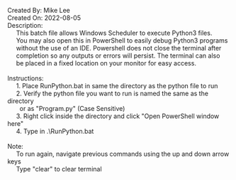 Created By: Mike Lee<br />
Created On: 2022-08-05<br />
Description:<br />
&nbsp;&nbsp;&nbsp;&nbsp; This batch file allows Windows Scheduler to execute Python3 files.<br />
&nbsp;&nbsp;&nbsp;&nbsp; You may also open this in PowerShell to easily debug Python3 programs<br />
&nbsp;&nbsp;&nbsp;&nbsp; without	the use of an IDE. Powershell does not close the terminal after<br />
&nbsp;&nbsp;&nbsp;&nbsp; completion so any outputs or errors will persist. The terminal can also<br />
&nbsp;&nbsp;&nbsp;&nbsp; be placed in a fixed location on your monitor for easy access.
<br /><br />
Instructions:<br />
&nbsp;&nbsp;&nbsp;&nbsp; 1. Place RunPython.bat in same the directory as the python file to run<br />
&nbsp;&nbsp;&nbsp;&nbsp; 2. Verify the python file you want to run is named the same as the directory<br />
&nbsp;&nbsp;&nbsp;&nbsp;&nbsp;&nbsp; or as "Program.py" (Case Sensitive)<br />
&nbsp;&nbsp;&nbsp;&nbsp; 3. Right click inside the directory and click "Open PowerShell window here"<br />
&nbsp;&nbsp;&nbsp;&nbsp; 4. Type in .\RunPython.bat
<br /><br />
Note:<br />
&nbsp;&nbsp;&nbsp;&nbsp; To run again, navigate previous commands using the up and down arrow keys<br />
&nbsp;&nbsp;&nbsp;&nbsp; Type "clear" to clear terminal